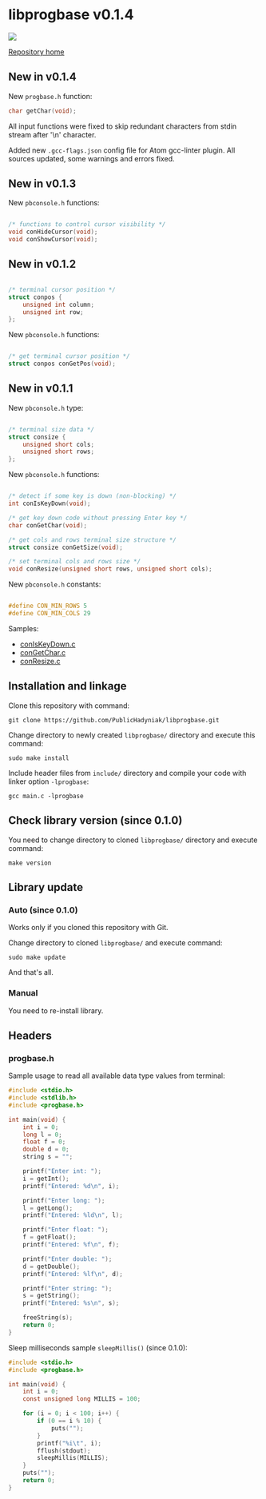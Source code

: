 # libprogbase v0.1.4

<a href='https://travis-ci.org/PublicHadyniak/libprogbase/builds'><img src='https://travis-ci.org/PublicHadyniak/libprogbase.svg?branch=master'></a>

[Repository home](https://github.com/PublicHadyniak/libprogbase)

## New in v0.1.4

New `progbase.h` function:

~~~~c
char getChar(void);
~~~~

All input functions were fixed to skip redundant characters from stdin stream after '\n' character.

Added new `.gcc-flags.json` config file for Atom gcc-linter plugin. All sources updated, some warnings and errors fixed.

## New in v0.1.3

New `pbconsole.h` functions:

~~~~c

/* functions to control cursor visibility */
void conHideCursor(void);
void conShowCursor(void);
~~~~

## New in v0.1.2

~~~~c

/* terminal cursor position */
struct conpos {
	unsigned int column;
	unsigned int row;
};
~~~~

New `pbconsole.h` functions:

~~~~c

/* get terminal cursor position */
struct conpos conGetPos(void);
~~~~

## New in v0.1.1

New `pbconsole.h` type:

~~~~c

/* terminal size data */
struct consize {
	unsigned short cols;
	unsigned short rows;
};
~~~~

New `pbconsole.h` functions:

~~~~c

/* detect if some key is down (non-blocking) */
int conIsKeyDown(void);

/* get key down code without pressing Enter key */
char conGetChar(void);  

/* get cols and rows terminal size structure */
struct consize conGetSize(void);  

/* set terminal cols and rows size */
void conResize(unsigned short rows, unsigned short cols);  
~~~~

New `pbconsole.h` constants:

~~~~c

#define CON_MIN_ROWS 5
#define CON_MIN_COLS 29
~~~~

Samples:

* [conIsKeyDown.c](https://github.com/PublicHadyniak/libprogbase/blob/master/sample/conIsKeyDown.c)
* [conGetChar.c](https://github.com/PublicHadyniak/libprogbase/blob/master/sample/conGetChar.c)
* [conResize.c](https://github.com/PublicHadyniak/libprogbase/blob/master/sample/conResize.c)

## Installation and linkage

Clone this repository with command:
~~~~
git clone https://github.com/PublicHadyniak/libprogbase.git
~~~~

Change directory to newly created `libprogbase/` directory and execute this command:
~~~~
sudo make install
~~~~

Include header files from `include/` directory and compile your code with linker option `-lprogbase`:
~~~~
gcc main.c -lprogbase
~~~~

## Check library version (since 0.1.0)

You need to change directory to cloned `libprogbase/` directory and execute command:
~~~~
make version
~~~~

## Library update

### Auto (since 0.1.0)

Works only if you cloned this repository with Git.

Change directory to cloned `libprogbase/` and execute command:
~~~~
sudo make update
~~~~

And that's all.

### Manual

You need to re-install library.

## Headers

### progbase.h

Sample usage to read all available data type values from terminal:
~~~~c
#include <stdio.h>
#include <stdlib.h>
#include <progbase.h>

int main(void) {
	int i = 0;
	long l = 0;
	float f = 0;
	double d = 0;
	string s = "";

	printf("Enter int: ");
	i = getInt();
	printf("Entered: %d\n", i);

	printf("Enter long: ");
	l = getLong();
	printf("Entered: %ld\n", l);

	printf("Enter float: ");
	f = getFloat();
	printf("Entered: %f\n", f);

	printf("Enter double: ");
	d = getDouble();
	printf("Entered: %lf\n", d);

	printf("Enter string: ");
	s = getString();
	printf("Entered: %s\n", s);

	freeString(s);
	return 0;
}
~~~~

Sleep milliseconds sample `sleepMillis()` (since 0.1.0):
~~~~c
#include <stdio.h>
#include <progbase.h>

int main(void) {
	int i = 0;
	const unsigned long MILLIS = 100;

	for (i = 0; i < 100; i++) {
		if (0 == i % 10) {
			puts("");
		}
		printf("%i\t", i);
		fflush(stdout);
		sleepMillis(MILLIS);
	}
	puts("");
	return 0;
}
~~~~
